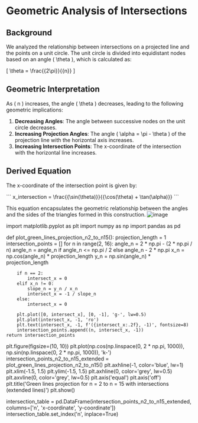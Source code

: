 # Geometric Analysis of Intersections

## Background

We analyzed the relationship between intersections on a projected line and the points on a unit circle. 
The unit circle is divided into equidistant nodes based on an angle \( \\theta \), which is calculated as:

\[ \\theta = \\frac{{2\\pi}}{{n}} \]

## Geometric Interpretation

As \( n \) increases, the angle \( \\theta \) decreases, leading to the following geometric implications:

1. **Decreasing Angles**: The angle between successive nodes on the unit circle decreases.
2. **Increasing Projection Angles**: The angle \( \\alpha = \\pi - \\theta \) of the projection line with the horizontal axis increases.
3. **Increasing Intersection Points**: The x-coordinate of the intersection with the horizontal line increases.

## Derived Equation

The x-coordinate of the intersection point is given by:

\`\`\`
x_intersection = \\frac{{\\sin(\\theta)}}{{\\cos(\\theta) + \\tan(\\alpha)}}
\`\`\`

This equation encapsulates the geometric relationship between the angles and the sides of the triangles formed in this construction.
![image](https://github.com/jconorgrogan/Grogan-Rotational-Number-Theory/assets/130090573/55bd3b32-a994-4317-9904-e300894b23c0)

import matplotlib.pyplot as plt
import numpy as np
import pandas as pd

def plot_green_lines_projection_n2_to_n15():
    projection_length = 1
    intersection_points = []
    for n in range(2, 16):
        angle_n = 2 * np.pi - (2 * np.pi / n)
        angle_n = angle_n if angle_n <= np.pi / 2 else angle_n - 2 * np.pi
        x_n = np.cos(angle_n) * projection_length
        y_n = np.sin(angle_n) * projection_length
        
        if n == 2:
            intersect_x = 0
        elif x_n != 0:
            slope_n = y_n / x_n
            intersect_x = -1 / slope_n
        else:
            intersect_x = 0
        
        plt.plot([0, intersect_x], [0, -1], 'g-', lw=0.5)
        plt.plot(intersect_x, -1, 'ro')
        plt.text(intersect_x, -1, f'({intersect_x:.2f}, -1)', fontsize=8)
        intersection_points.append((n, intersect_x, -1))
    return intersection_points

plt.figure(figsize=(10, 10))
plt.plot(np.cos(np.linspace(0, 2 * np.pi, 1000)), np.sin(np.linspace(0, 2 * np.pi, 1000)), 'k-')
intersection_points_n2_to_n15_extended = plot_green_lines_projection_n2_to_n15()
plt.axhline(-1, color='blue', lw=1)
plt.xlim(-1.5, 1.5)
plt.ylim(-1.5, 1.5)
plt.axhline(0, color='grey', lw=0.5)
plt.axvline(0, color='grey', lw=0.5)
plt.axis('equal')
plt.axis('off')
plt.title('Green lines projection for n = 2 to n = 15 with intersections (extended lines)')
plt.show()

intersection_table = pd.DataFrame(intersection_points_n2_to_n15_extended, columns=['n', 'x-coordinate', 'y-coordinate'])
intersection_table.set_index('n', inplace=True)

